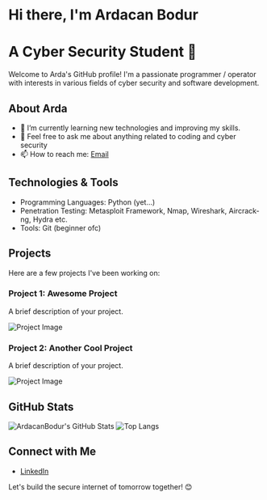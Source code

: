 # Hi there, I'm Ardacan Bodur
# A Cyber Security Student 👋

Welcome to Arda's GitHub profile!
I'm a passionate programmer / operator with interests in various fields of cyber security and software development.

## About Arda
- 🌱 I’m currently learning new technologies and improving my skills.
- 💬 Feel free to ask me about anything related to coding and cyber security
- 📫 How to reach me: [Email](mailto:ardacanbodur06@gmail.com)

## Technologies & Tools
- Programming Languages: Python (yet...)
- Penetration Testing: Metasploit Framework, Nmap, Wireshark, Aircrack-ng, Hydra etc.
- Tools: Git (beginner ofc)

## Projects
Here are a few projects I've been working on:

### Project 1: Awesome Project
A brief description of your project.

![Project Image](URL-to-image)

### Project 2: Another Cool Project
A brief description of your project.

![Project Image](URL-to-image)

## GitHub Stats
![ArdacanBodur's GitHub Stats](https://github-readme-stats.vercel.app/api?username=ArdacanBodur&show_icons=true&theme=radical)
![Top Langs](https://github-readme-stats.vercel.app/api/top-langs/?username=ArdacanBodur&layout=compact&theme=radical)

## Connect with Me
- [LinkedIn](https://www.linkedin.com/in/ardacan-bodur-08447a321/)

Let's build the secure internet of tomorrow together! 😊
